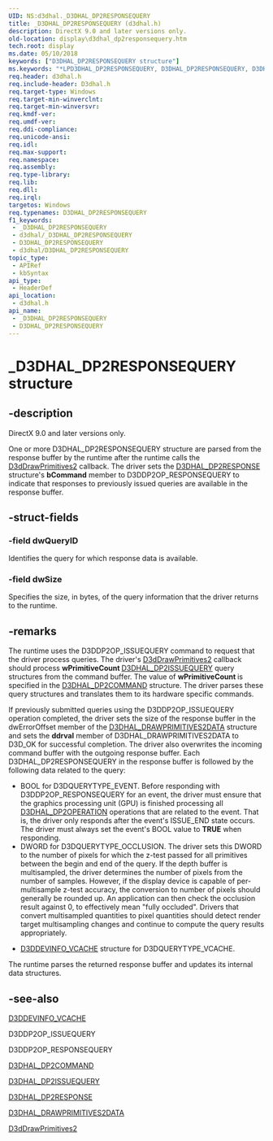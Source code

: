 ```yaml
---
UID: NS:d3dhal._D3DHAL_DP2RESPONSEQUERY
title: _D3DHAL_DP2RESPONSEQUERY (d3dhal.h)
description: DirectX 9.0 and later versions only.
old-location: display\d3dhal_dp2responsequery.htm
tech.root: display
ms.date: 05/10/2018
keywords: ["D3DHAL_DP2RESPONSEQUERY structure"]
ms.keywords: "*LPD3DHAL_DP2RESPONSEQUERY, D3DHAL_DP2RESPONSEQUERY, D3DHAL_DP2RESPONSEQUERY structure [Display Devices], LPD3DHAL_DP2RESPONSEQUERY, LPD3DHAL_DP2RESPONSEQUERY structure pointer [Display Devices], _D3DHAL_DP2RESPONSEQUERY, d3dhal/D3DHAL_DP2RESPONSEQUERY, d3dhal/LPD3DHAL_DP2RESPONSEQUERY, d3dstrct_6164398f-06cc-4d18-8793-8dbbbdd63b40.xml, display.d3dhal_dp2responsequery"
req.header: d3dhal.h
req.include-header: D3dhal.h
req.target-type: Windows
req.target-min-winverclnt: 
req.target-min-winversvr: 
req.kmdf-ver: 
req.umdf-ver: 
req.ddi-compliance: 
req.unicode-ansi: 
req.idl: 
req.max-support: 
req.namespace: 
req.assembly: 
req.type-library: 
req.lib: 
req.dll: 
req.irql: 
targetos: Windows
req.typenames: D3DHAL_DP2RESPONSEQUERY
f1_keywords:
 - _D3DHAL_DP2RESPONSEQUERY
 - d3dhal/_D3DHAL_DP2RESPONSEQUERY
 - D3DHAL_DP2RESPONSEQUERY
 - d3dhal/D3DHAL_DP2RESPONSEQUERY
topic_type:
 - APIRef
 - kbSyntax
api_type:
 - HeaderDef
api_location:
 - d3dhal.h
api_name:
 - _D3DHAL_DP2RESPONSEQUERY
 - D3DHAL_DP2RESPONSEQUERY
---
```


# _D3DHAL_DP2RESPONSEQUERY structure


## -description

   DirectX 9.0 and later versions only.
   

One or more D3DHAL_DP2RESPONSEQUERY structure are parsed from the response buffer by the runtime after the runtime calls the <a href="/windows-hardware/drivers/ddi/d3dhal/nc-d3dhal-lpd3dhal_drawprimitives2cb">D3dDrawPrimitives2</a> callback. The driver sets the <a href="/windows-hardware/drivers/ddi/d3dhal/ns-d3dhal-_d3dhal_dp2response">D3DHAL_DP2RESPONSE</a> structure's <b>bCommand</b> member to D3DDP2OP_RESPONSEQUERY to indicate that responses to previously issued queries are available in the response buffer.

## -struct-fields

### -field dwQueryID

Identifies the query for which response data is available.

### -field dwSize

Specifies the size, in bytes, of the query information that the driver returns to the runtime.

## -remarks

The runtime uses the D3DDP2OP_ISSUEQUERY command to request that the driver process queries. The driver's <a href="/windows-hardware/drivers/ddi/d3dhal/nc-d3dhal-lpd3dhal_drawprimitives2cb">D3dDrawPrimitives2</a> callback should process <b>wPrimitiveCount </b><a href="/windows-hardware/drivers/ddi/d3dhal/ns-d3dhal-_d3dhal_dp2issuequery">D3DHAL_DP2ISSUEQUERY</a> query structures from the command buffer. The value of <b>wPrimitiveCount </b> is specified in the <a href="/windows-hardware/drivers/ddi/d3dhal/ns-d3dhal-_d3dhal_dp2command">D3DHAL_DP2COMMAND</a> structure. The driver parses these query structures and translates them to its hardware specific commands. 

If previously submitted queries using the D3DDP2OP_ISSUEQUERY operation completed, the driver sets the size of the response buffer in the dwErrorOffset member of the <a href="/windows-hardware/drivers/ddi/d3dhal/ns-d3dhal-_d3dhal_drawprimitives2data">D3DHAL_DRAWPRIMITIVES2DATA</a> structure and sets the <b>ddrval</b> member of D3DHAL_DRAWPRIMITIVES2DATA to D3D_OK for successful completion. The driver also overwrites the incoming command buffer with the outgoing response buffer. Each D3DHAL_DP2RESPONSEQUERY in the response buffer is followed by the following data related to the query: 

<ul>
<li>
BOOL for D3DQUERYTYPE_EVENT. Before responding with D3DDP2OP_RESPONSEQUERY for an event, the driver must ensure that the graphics processing unit (GPU) is finished processing all <a href="/windows-hardware/drivers/ddi/d3dhal/ne-d3dhal-_d3dhal_dp2operation">D3DHAL_DP2OPERATION</a> operations that are related to the event. That is, the driver only responds after the event's ISSUE_END state occurs. The driver must always set the event's BOOL value to <b>TRUE</b> when responding.

</li>
<li>
DWORD for D3DQUERYTYPE_OCCLUSION. The driver sets this DWORD to the number of pixels for which the z-test passed for all primitives between the begin and end of the query. If the depth buffer is multisampled, the driver determines the number of pixels from the number of samples. However, if the display device is capable of per-multisample z-test accuracy, the conversion to number of pixels should generally be rounded up. An application can then check the occlusion result against 0, to effectively mean "fully occluded". Drivers that convert multisampled quantities to pixel quantities should detect render target multisampling changes and continue to compute the query results appropriately.

</li>
<li>

<a href="/windows-hardware/drivers/ddi/d3d9types/ns-d3d9types-_d3ddevinfo_vcache">D3DDEVINFO_VCACHE</a> structure for D3DQUERYTYPE_VCACHE.

</li>
</ul>
The runtime parses the returned response buffer and updates its internal data structures.

## -see-also

<a href="/windows-hardware/drivers/ddi/d3d9types/ns-d3d9types-_d3ddevinfo_vcache">D3DDEVINFO_VCACHE</a>



D3DDP2OP_ISSUEQUERY



D3DDP2OP_RESPONSEQUERY



<a href="/windows-hardware/drivers/ddi/d3dhal/ns-d3dhal-_d3dhal_dp2command">D3DHAL_DP2COMMAND</a>



<a href="/windows-hardware/drivers/ddi/d3dhal/ns-d3dhal-_d3dhal_dp2issuequery">D3DHAL_DP2ISSUEQUERY</a>



<a href="/windows-hardware/drivers/ddi/d3dhal/ns-d3dhal-_d3dhal_dp2response">D3DHAL_DP2RESPONSE</a>



<a href="/windows-hardware/drivers/ddi/d3dhal/ns-d3dhal-_d3dhal_drawprimitives2data">D3DHAL_DRAWPRIMITIVES2DATA</a>



<a href="/windows-hardware/drivers/ddi/d3dhal/nc-d3dhal-lpd3dhal_drawprimitives2cb">D3dDrawPrimitives2</a>

